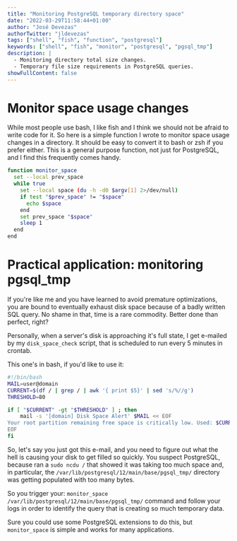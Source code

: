 ```yaml
---
title: "Monitoring PostgreSQL temporary directory space"
date: "2022-03-29T11:58:44+01:00"
author: "José Devezas"
authorTwitter: "jldevezas"
tags: ["shell", "fish", "function", "postgresql"]
keywords: ["shell", "fish", "monitor", "postgresql", "pgsql_tmp"]
description: |
  - Monitoring directory total size changes.
  - Temporary file size requirements in PostgreSQL queries.
showFullContent: false
---
```


# Monitor space usage changes

While most people use bash, I like fish and I think we should not be afraid to write code for it. So here is a simple function I wrote to monitor space usage changes in a directory. It should be easy to convert it to bash or zsh if you prefer either. This is a general purpose function, not just for PostgreSQL, and I find this frequently comes handy.

```bash
function monitor_space
  set --local prev_space
  while true
    set --local space (du -h -d0 $argv[1] 2>/dev/null)
    if test "$prev_space" != "$space"
      echo $space
    end
    set prev_space "$space"
    sleep 1
  end
end
```

# Practical application: monitoring pgsql_tmp

If you're like me and you have learned to avoid premature optimizations, you are bound to eventually exhaust disk space because of a badly written SQL query. No shame in that, time is a rare commodity. Better done than perfect, right?

Personally, when a server's disk is approaching it's full state, I get e-mailed by my `disk_space_check` script, that is scheduled to run every 5 minutes in crontab.

This one's in bash, if you'd like to use it:

```bash
#!/bin/bash
MAIL=user@domain
CURRENT=$(df / | grep / | awk '{ print $5}' | sed 's/%//g')
THRESHOLD=80

if [ "$CURRENT" -gt "$THRESHOLD" ] ; then
    mail -s '[domain] Disk Space Alert' $MAIL << EOF
Your root partition remaining free space is critically low. Used: $CURRENT%
EOF
fi
```

So, let's say you just got this e-mail, and you need to figure out what the hell is causing your disk to get filled so quickly. You suspect PostgreSQL, because ran a `sudo ncdu /` that showed it was taking too much space and, in particular, the `/var/lib/postgresql/12/main/base/pgsql_tmp/` directory was getting populated with too many bytes.

So you trigger your: `monitor_space /var/lib/postgresql/12/main/base/pgsql_tmp/` command and follow your logs in order to identify the query that is creating so much temporary data.

Sure you could use some PostgreSQL extensions to do this, but `monitor_space` is simple and works for many applications.
